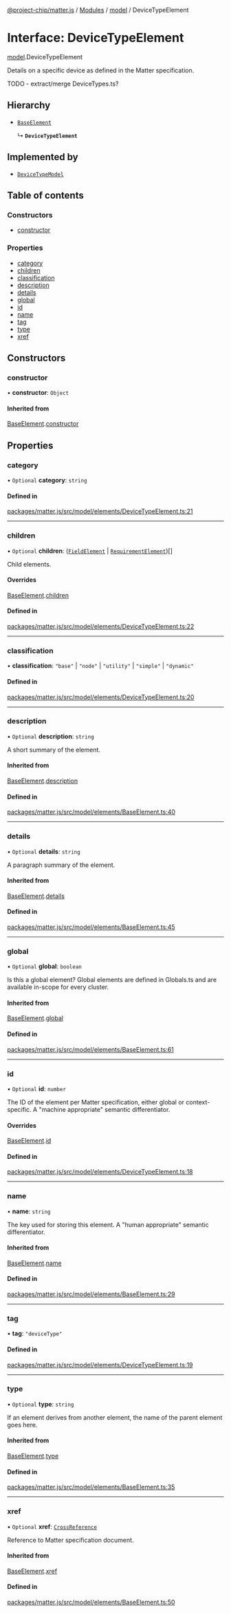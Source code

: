 [@project-chip/matter.js](../README.md) / [Modules](../modules.md) / [model](../modules/model.md) / DeviceTypeElement

# Interface: DeviceTypeElement

[model](../modules/model.md).DeviceTypeElement

Details on a specific device as defined in the Matter specification.

TODO - extract/merge DeviceTypes.ts?

## Hierarchy

- [`BaseElement`](model.BaseElement-1.md)

  ↳ **`DeviceTypeElement`**

## Implemented by

- [`DeviceTypeModel`](../classes/model.DeviceTypeModel.md)

## Table of contents

### Constructors

- [constructor](model.DeviceTypeElement-1.md#constructor)

### Properties

- [category](model.DeviceTypeElement-1.md#category)
- [children](model.DeviceTypeElement-1.md#children)
- [classification](model.DeviceTypeElement-1.md#classification)
- [description](model.DeviceTypeElement-1.md#description)
- [details](model.DeviceTypeElement-1.md#details)
- [global](model.DeviceTypeElement-1.md#global)
- [id](model.DeviceTypeElement-1.md#id)
- [name](model.DeviceTypeElement-1.md#name)
- [tag](model.DeviceTypeElement-1.md#tag)
- [type](model.DeviceTypeElement-1.md#type)
- [xref](model.DeviceTypeElement-1.md#xref)

## Constructors

### constructor

• **constructor**: `Object`

#### Inherited from

[BaseElement](model.BaseElement-1.md).[constructor](model.BaseElement-1.md#constructor)

## Properties

### category

• `Optional` **category**: `string`

#### Defined in

[packages/matter.js/src/model/elements/DeviceTypeElement.ts:21](https://github.com/project-chip/matter.js/blob/558e12c94a201592c28c7bc0743705360b3e5ca6/packages/matter.js/src/model/elements/DeviceTypeElement.ts#L21)

___

### children

• `Optional` **children**: ([`FieldElement`](model.FieldElement-1.md) \| [`RequirementElement`](../modules/model.md#requirementelement))[]

Child elements.

#### Overrides

[BaseElement](model.BaseElement-1.md).[children](model.BaseElement-1.md#children)

#### Defined in

[packages/matter.js/src/model/elements/DeviceTypeElement.ts:22](https://github.com/project-chip/matter.js/blob/558e12c94a201592c28c7bc0743705360b3e5ca6/packages/matter.js/src/model/elements/DeviceTypeElement.ts#L22)

___

### classification

• **classification**: ``"base"`` \| ``"node"`` \| ``"utility"`` \| ``"simple"`` \| ``"dynamic"``

#### Defined in

[packages/matter.js/src/model/elements/DeviceTypeElement.ts:20](https://github.com/project-chip/matter.js/blob/558e12c94a201592c28c7bc0743705360b3e5ca6/packages/matter.js/src/model/elements/DeviceTypeElement.ts#L20)

___

### description

• `Optional` **description**: `string`

A short summary of the element.

#### Inherited from

[BaseElement](model.BaseElement-1.md).[description](model.BaseElement-1.md#description)

#### Defined in

[packages/matter.js/src/model/elements/BaseElement.ts:40](https://github.com/project-chip/matter.js/blob/558e12c94a201592c28c7bc0743705360b3e5ca6/packages/matter.js/src/model/elements/BaseElement.ts#L40)

___

### details

• `Optional` **details**: `string`

A paragraph summary of the element.

#### Inherited from

[BaseElement](model.BaseElement-1.md).[details](model.BaseElement-1.md#details)

#### Defined in

[packages/matter.js/src/model/elements/BaseElement.ts:45](https://github.com/project-chip/matter.js/blob/558e12c94a201592c28c7bc0743705360b3e5ca6/packages/matter.js/src/model/elements/BaseElement.ts#L45)

___

### global

• `Optional` **global**: `boolean`

Is this a global element?  Global elements are defined in Globals.ts
and are available in-scope for every cluster.

#### Inherited from

[BaseElement](model.BaseElement-1.md).[global](model.BaseElement-1.md#global)

#### Defined in

[packages/matter.js/src/model/elements/BaseElement.ts:61](https://github.com/project-chip/matter.js/blob/558e12c94a201592c28c7bc0743705360b3e5ca6/packages/matter.js/src/model/elements/BaseElement.ts#L61)

___

### id

• `Optional` **id**: `number`

The ID of the element per Matter specification, either global or
context-specific.  A "machine appropriate" semantic differentiator.

#### Overrides

[BaseElement](model.BaseElement-1.md).[id](model.BaseElement-1.md#id)

#### Defined in

[packages/matter.js/src/model/elements/DeviceTypeElement.ts:18](https://github.com/project-chip/matter.js/blob/558e12c94a201592c28c7bc0743705360b3e5ca6/packages/matter.js/src/model/elements/DeviceTypeElement.ts#L18)

___

### name

• **name**: `string`

The key used for storing this element.  A "human appropriate" semantic
differentiator.

#### Inherited from

[BaseElement](model.BaseElement-1.md).[name](model.BaseElement-1.md#name)

#### Defined in

[packages/matter.js/src/model/elements/BaseElement.ts:29](https://github.com/project-chip/matter.js/blob/558e12c94a201592c28c7bc0743705360b3e5ca6/packages/matter.js/src/model/elements/BaseElement.ts#L29)

___

### tag

• **tag**: ``"deviceType"``

#### Defined in

[packages/matter.js/src/model/elements/DeviceTypeElement.ts:19](https://github.com/project-chip/matter.js/blob/558e12c94a201592c28c7bc0743705360b3e5ca6/packages/matter.js/src/model/elements/DeviceTypeElement.ts#L19)

___

### type

• `Optional` **type**: `string`

If an element derives from another element, the name of the parent
element goes here.

#### Inherited from

[BaseElement](model.BaseElement-1.md).[type](model.BaseElement-1.md#type)

#### Defined in

[packages/matter.js/src/model/elements/BaseElement.ts:35](https://github.com/project-chip/matter.js/blob/558e12c94a201592c28c7bc0743705360b3e5ca6/packages/matter.js/src/model/elements/BaseElement.ts#L35)

___

### xref

• `Optional` **xref**: [`CrossReference`](../modules/model.Specification.md#crossreference)

Reference to Matter specification document.

#### Inherited from

[BaseElement](model.BaseElement-1.md).[xref](model.BaseElement-1.md#xref)

#### Defined in

[packages/matter.js/src/model/elements/BaseElement.ts:50](https://github.com/project-chip/matter.js/blob/558e12c94a201592c28c7bc0743705360b3e5ca6/packages/matter.js/src/model/elements/BaseElement.ts#L50)
